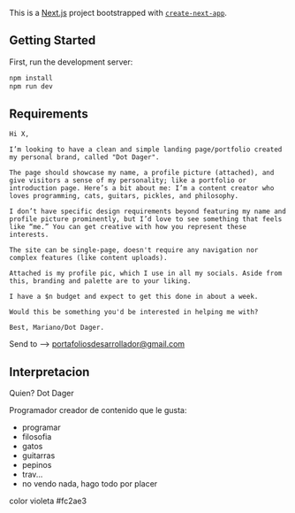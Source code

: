 This is a [Next.js](https://nextjs.org) project bootstrapped with [`create-next-app`](https://nextjs.org/docs/app/api-reference/cli/create-next-app).

## Getting Started

First, run the development server:

```bash
npm install
npm run dev
```

## Requirements

```
Hi X,

I’m looking to have a clean and simple landing page/portfolio created
my personal brand, called "Dot Dager".

The page should showcase my name, a profile picture (attached), and
give visitors a sense of my personality; like a portfolio or
introduction page. Here’s a bit about me: I’m a content creator who
loves programming, cats, guitars, pickles, and philosophy.

I don’t have specific design requirements beyond featuring my name and
profile picture prominently, but I’d love to see something that feels
like “me.” You can get creative with how you represent these
interests.

The site can be single-page, doesn't require any navigation nor
complex features (like content uploads).

Attached is my profile pic, which I use in all my socials. Aside from
this, branding and palette are to your liking.

I have a $n budget and expect to get this done in about a week.

Would this be something you'd be interested in helping me with?

Best, Mariano/Dot Dager.
```

Send to -->  portafoliosdesarrollador@gmail.com


## Interpretacion

Quien?
Dot Dager

Programador
creador de contenido que le gusta:
- programar
- filosofia
- gatos
- guitarras
- pepinos
- trav...
- no vendo nada, hago todo por placer

color violeta
#fc2ae3